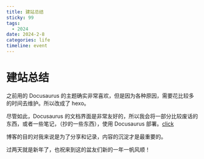 ```yaml
---
title: 建站总结
sticky: 99
tags: 
  - 2024
date: 2024-2-8
categories: life
timeline: event
---
```


# 建站总结

之前用的 Docusaurus 的主题确实非常喜欢，但是因为各种原因，需要花比较多的时间去维护。所以改成了 hexo。

尽管如此，Docusaurus 的文档界面是非常友好的，所以我会将一部分比较废话的东西，或者一些笔记，（抄的一些东西），使用 Docusaurus 部署。[click](https://hardews.cn/docs)

博客的目的对我来说是为了分享和记录，内容的沉淀才是最重要的。

过两天就是新年了，也祝来到这的盆友们新的一年一帆风顺！